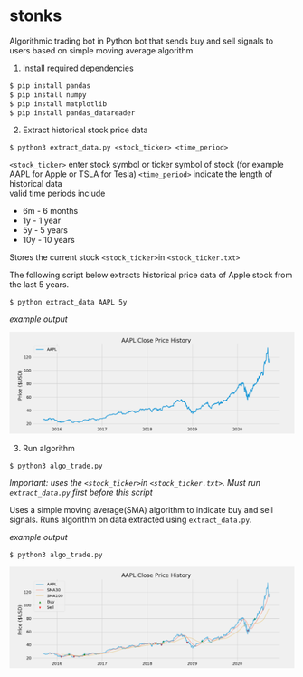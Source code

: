 # stonks
Algorithmic trading bot in Python bot that sends buy and sell signals to users based on simple moving average algorithm

1. Install required dependencies
```
$ pip install pandas
$ pip install numpy
$ pip install matplotlib
$ pip install pandas_datareader
```

2. Extract historical stock price data
```
$ python3 extract_data.py <stock_ticker> <time_period>
```
``<stock_ticker>`` enter stock symbol or ticker symbol of stock (for example AAPL for Apple or TSLA for Tesla)
``<time_period>`` indicate the length of historical data <br />
valid time periods include
  * 6m - 6 months
  * 1y - 1 year
  * 5y - 5 years
  * 10y - 10 years

Stores the current stock ``<stock_ticker>``in ``<stock_ticker.txt>`` 

The following script below extracts historical price data of Apple stock from the last 5 years. 
```
$ python extract_data AAPL 5y
```
*example output*

![Historical price data for APPL](/img/price_chart.png)

3. Run algorithm
```
$ python3 algo_trade.py
```
*Important: uses the ``<stock_ticker>``in ``<stock_ticker.txt>``. Must run ``extract_data.py`` first before this script*

Uses a simple moving average(SMA) algorithm to indicate buy and sell signals. Runs algorithm on data extracted using ``extract_data.py``.

*example output*
```
$ python3 algo_trade.py
```
![Algorithmic chart data for APPL](/img/algo_trade.png)
